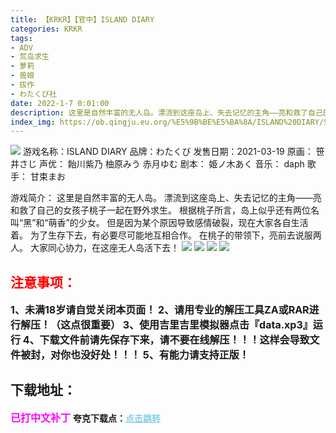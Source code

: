 ```yaml
---
title: 【KRKR】【官中】ISLAND DIARY
categories: KRKR
tags:
- ADV
- 荒岛求生
- 萝莉
- 兽娘
- 拔作
- わたくび社
date: 2022-1-7 0:01:00
description: 这里是自然丰富的无人岛。漂流到这座岛上、失去记忆的主角——亮和救了自己的女孩子桃子一起在野外求生。根据桃子所言，岛上似乎还有两位名叫“黑”和“萌香”的少女。但是因为某个原因导致感情破裂，现在大家各自生活着。
index_img: https://ob.qingju.eu.org/%E5%9B%BE%E5%BA%8A/ISLAND%20DIARY/Screenshot_20220202_184301_org.tvp.kirikiri2_free_10309.webp
---
```

![](https://ob.qingju.eu.org/%E5%9B%BE%E5%BA%8A/ISLAND%20DIARY/Screenshot_20220202_184301_org.tvp.kirikiri2_free_10309.webp)
游戏名称：ISLAND DIARY
品牌：わたくび
发售日期：2021-03-19
原画： 笹井さじ
声优： 飴川紫乃 柚原みう 赤月ゆむ
剧本： 姫ノ木あく
音乐： daph
歌手： 甘束まお

游戏简介：
这里是自然丰富的无人岛。
漂流到这座岛上、失去记忆的主角——亮和救了自己的女孩子桃子一起在野外求生。
根据桃子所言，岛上似乎还有两位名叫“黑”和“萌香”的少女。
但是因为某个原因导致感情破裂，现在大家各自生活着。
为了生存下去，有必要尽可能地互相合作。
在桃子的带领下，亮前去说服两人。
大家同心协力，在这座无人岛活下去！
![](https://ob.qingju.eu.org/%E5%9B%BE%E5%BA%8A/ISLAND%20DIARY/Screenshot_20220202_184026_org.tvp.kirikiri2_free_10309.webp)
![](https://ob.qingju.eu.org/%E5%9B%BE%E5%BA%8A/ISLAND%20DIARY/Screenshot_20220202_184030_org.tvp.kirikiri2_free_10309.webp)
![](https://ob.qingju.eu.org/%E5%9B%BE%E5%BA%8A/ISLAND%20DIARY/Screenshot_20220202_184039_org.tvp.kirikiri2_free_10309.webp)
![](https://ob.qingju.eu.org/%E5%9B%BE%E5%BA%8A/ISLAND%20DIARY/Screenshot_20220202_184218_org.tvp.kirikiri2_free_10309.webp)




## <font color=#FF0000 >注意事项：</font>
<font size=3><b>1、未满18岁请自觉关闭本页面！
2、请用专业的解压工具ZA或RAR进行解压！（这点很重要）
3、使用吉里吉里模拟器点击『data.xp3』运行
4、下载文件前请先保存下来，请不要在线解压！！！这样会导致文件被封，对你也没好处！！！
5、有能力请支持正版！</b></font>

## 下载地址：
<font color=#FF00FF size=3><b>已打中文补丁</b></font>
<b>夸克下载点：</b><a href="https://pan.quark.cn/s/08ce530806f8" style="color: #87CEEB;"><b>点击跳转</b></a>